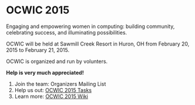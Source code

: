 OCWIC 2015
====

Engaging and empowering women in computing: building community, celebrating success, and illuminating possibilities.

OCWIC will be held at Sawmill Creek Resort in Huron, OH from February 20, 2015 to February 21, 2015.

OCWIC is organized and run by volunters.

**Help is very much appreciated!**

1. Join the team: Organizers Mailing List
2. Help us out: [OCWIC 2015 Tasks](https://github.com/OCWIC/2015/issues)
3. Learn more: [OCWIC 2015 Wiki](https://github.com/OCWIC/2015/wiki)
